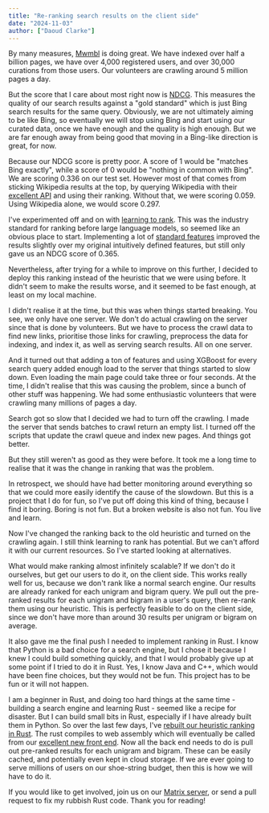 ```yaml
---
title: "Re-ranking search results on the client side"
date: "2024-11-03"
author: ["Daoud Clarke"]
---
```


By many measures, [Mwmbl](https://mwmbl.org) is doing great. We have
indexed over half a billion pages, we have over 4,000 registered
users, and over 30,000 curations from those users. Our volunteers are
crawling around 5 million pages a day.

But the score that I care about most right now is
[NDCG](https://en.wikipedia.org/wiki/Discounted_cumulative_gain). This
measures the quality of our search results against a "gold standard"
which is just Bing search results for the same query. Obviously, we
are not ultimately aiming to be like Bing, so eventually we will stop
using Bing and start using our curated data, once we have enough and
the quality is high enough. But we are far enough away from being good
that moving in a Bing-like direction is great, for now.

Because our NDCG score is pretty poor. A score of 1 would be "matches
Bing exactly", while a score of 0 would be "nothing in common with
Bing". We are scoring 0.336 on our test set. However most of that
comes from sticking Wikipedia results at the top, by querying
Wikipedia with their [excellent
API](https://www.mediawiki.org/wiki/API:Search) and using their
ranking. Without that, we were scoring 0.059. Using Wikipedia alone,
we would score 0.297.

I've experimented off and on with [learning to
rank](https://en.wikipedia.org/wiki/Learning_to_rank). This was the
industry standard for ranking before large language models, so seemed
like an obvious place to start. Implementing a lot of [standard
features](https://www.microsoft.com/en-us/research/project/mslr/)
improved the results slightly over my original intuitively defined
features, but still only gave us an NDCG score of 0.365.

Nevertheless, after trying for a while to improve on this further, I
decided to deploy this ranking instead of the heuristic that we were
using before. It didn't seem to make the results worse, and it seemed
to be fast enough, at least on my local machine.

I didn't realise it at the time, but this was when things started
breaking. You see, we only have one server. We don't do actual
crawling on the server since that is done by volunteers. But we have
to process the crawl data to find new links, prioritise those links
for crawling, preprocess the data for indexing, and index it, as well
as serving search results. All on one server.

And it turned out that adding a ton of features and using XGBoost for
every search query added enough load to the server that things started
to slow down. Even loading the main page could take three or four
seconds. At the time, I didn't realise that this was causing the
problem, since a bunch of other stuff was happening. We had some
enthusiastic volunteers that were crawling many millions of pages a
day.

Search got so slow that I decided we had to turn off the crawling. I
made the server that sends batches to crawl return an empty list. I
turned off the scripts that update the crawl queue and index new
pages. And things got better.

But they still weren't as good as they were before. It took me a long
time to realise that it was the change in ranking that was the
problem.

In retrospect, we should have had better monitoring around everything
so that we could more easily identify the cause of the slowdown. But
this is a project that I do for fun, so I've put off doing this kind
of thing, because I find it boring. Boring is not fun. But a broken
website is also not fun. You live and learn.

Now I've changed the ranking back to the old heuristic and turned on
the crawling again. I still think learning to rank has potential. But
we can't afford it with our current resources. So I've started looking
at alternatives.

What would make ranking almost infinitely scalable? If we don't do it
ourselves, but get our users to do it, on the client side. This works
really well for us, because we don't rank like a normal search
engine. Our results are already ranked for each unigram and bigram
query. We pull out the pre-ranked results for each unigram and bigram
in a user's query, then re-rank them using our heuristic. This is
perfectly feasible to do on the client side, since we don't have more
than around 30 results per unigram or bigram on average.

It also gave me the final push I needed to implement ranking in
Rust. I know that Python is a bad choice for a search engine, but I
chose it because I knew I could build something quickly, and that I
would probably give up at some point if I tried to do it in Rust. Yes,
I know Java and C++, which would have been fine choices, but they
would not be fun. This project has to be fun or it will not happen.

I am a beginner in Rust, and doing too hard things at the same time -
building a search engine and learning Rust - seemed like a recipe for
disaster. But I can build small bits in Rust, especially if I have
already built them in Python. So over the last few days, I've [rebuilt
our heuristic ranking in Rust](https://github.com/mwmbl/rankeval/).
The rust compiles to web assembly which will eventually be called from
our [excellent new front end](https://alpha.mwmbl.org/). Now all the
back end needs to do is pull out pre-ranked results for each unigram
and bigram. These can be easily cached, and potentially even kept in
cloud storage. If we are ever going to serve millions of users on our
shoe-string budget, then this is how we will have to do it.

If you would like to get involved, join us on our
[Matrix server](https://matrix.to/#/#mwmbl:matrix.org), or send a pull
request to fix my rubbish Rust code. Thank you for reading!

